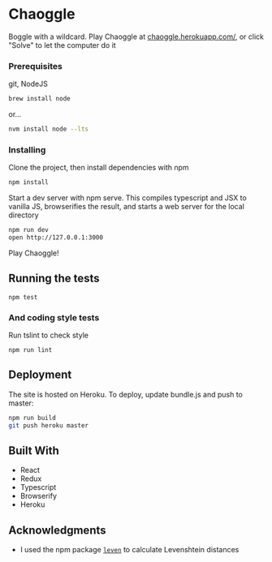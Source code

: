 # Chaoggle

Boggle with a wildcard.  Play Chaoggle at [chaoggle.herokuapp.com/](https://chaoggle.herokuapp.com/), or click "Solve" to let the computer do it

### Prerequisites

git, NodeJS

```bash
brew install node
```
or...
```bash
nvm install node --lts
```

### Installing

Clone the project, then install dependencies with npm 
```bash
npm install
```

Start a dev server with npm serve.  This compiles typescript and JSX to vanilla JS, browserifies the result, and starts a web server for the local directory

```bash
npm run dev
open http://127.0.0.1:3000
```

Play Chaoggle!

## Running the tests

```
npm test
```


### And coding style tests

Run tslint to check style

```
npm run lint
```

## Deployment

The site is hosted on Heroku.  To deploy, update bundle.js and push to master:

```bash
npm run build
git push heroku master
```

## Built With

* React
* Redux
* Typescript
* Browserify
* Heroku

## Acknowledgments

* I used the npm package [`leven`](https://www.npmjs.com/package/leven) to calculate Levenshtein distances

